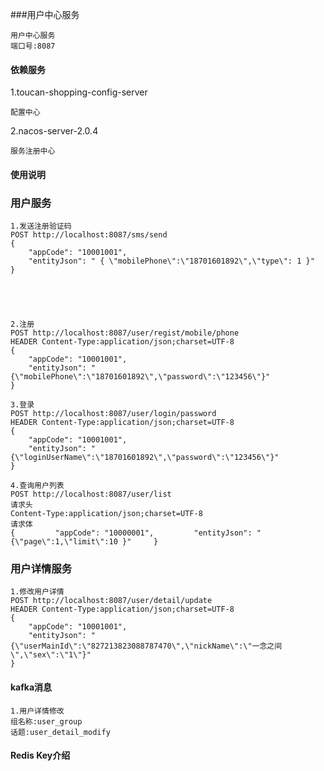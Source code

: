 ###用户中心服务

    用户中心服务
    端口号:8087

#### 依赖服务
1.toucan-shopping-config-server

    配置中心
    
2.nacos-server-2.0.4
    
    服务注册中心


#### 使用说明

### 用户服务

    1.发送注册验证码
    POST http://localhost:8087/sms/send
    {
        "appCode": "10001001",
        "entityJson": " { \"mobilePhone\":\"18701601892\",\"type\": 1 }"
    }
     
     

     
    
    2.注册
    POST http://localhost:8087/user/regist/mobile/phone
    HEADER Content-Type:application/json;charset=UTF-8
    {
    	"appCode": "10001001",
    	"entityJson": "{\"mobilePhone\":\"18701601892\",\"password\":\"123456\"}"
    }
    
    3.登录
    POST http://localhost:8087/user/login/password
    HEADER Content-Type:application/json;charset=UTF-8
    {
    	"appCode": "10001001",
    	"entityJson": "{\"loginUserName\":\"18701601892\",\"password\":\"123456\"}"
    }
    
    4.查询用户列表
    POST http://localhost:8087/user/list
    请求头
    Content-Type:application/json;charset=UTF-8
    请求体
    {         "appCode": "10000001",         "entityJson": "{\"page\":1,\"limit\":10 }"     }
    

### 用户详情服务
    
    1.修改用户详情
    POST http://localhost:8087/user/detail/update
    HEADER Content-Type:application/json;charset=UTF-8 
    {
    	"appCode": "10001001",
    	"entityJson": "{\"userMainId\":\"827213823088787470\",\"nickName\":\"一念之间\",\"sex\":\"1\"}"
    }


#### kafka消息
    
    1.用户详情修改
    组名称:user_group
    话题:user_detail_modify
    
    
    


#### Redis Key介绍



